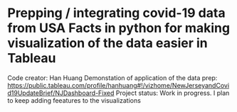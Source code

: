 # Prepping / integrating covid-19 data from USA Facts in python for making visualization of the data easier in Tableau

Code creator: Han Huang 
Demonstation of application of the data prep: https://public.tableau.com/profile/hanhuang#!/vizhome/NewJerseyandCovid19UpdateBrief/NJDashboard-Fixed
Project status: Work in progress. I plan to keep adding feeatures to the visualizations 
